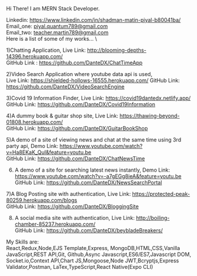 Hi There! I am MERN Stack Developer.

Linkedin: https://www.linkedin.com/in/shadman-matin-piyal-b80041ba/ \
Email_one: piyal.quantum789@gmail.com \
Email_two: teacher.martin789@gmail.com \
Here is a list of some of my works... \

1)Chatting Application, 
Live Link: http://blooming-depths-14396.herokuapp.com/ \
GitHub Link : https://github.com/DanteDX/ChatTimeApp 

2)Video Search Application where youtube data api is used,\
Live Link: https://shielded-hollows-16555.herokuapp.com/ 
GitHub Link: https://github.com/DanteDX/VideoSearchEngine

3)Covid 19 Information Finder,
Live Link: https://covid19dantedx.netlify.app/ \
GitHub Link: https://github.com/DanteDX/Covid19Information

4)A dummy book & guitar shop site,
Live Link: https://thawing-beyond-01808.herokuapp.com/ \
GitHub Link: https://github.com/DanteDX/GuitarBookShop

5)A demo of a site of viewing news and chat at the same time using 3rd party api,
Demo Link: https://www.youtube.com/watch?v=Ha8EKaK_QuI&feature=youtu.be \
GitHub Link: https://github.com/DanteDX/ChatNewsTime

6) A demo of a site for searching latest news instantly,
Demo Link: https://www.youtube.com/watch?v=-a7gEGg8ieA&feature=youtu.be \
GitHub Link: https://github.com/DanteDX/NewsSearchPortal

7)A Blog Posting site with authentication,
Live Link: https://protected-peak-80259.herokuapp.com/blogs \
GitHub Link: https://github.com/DanteDX/BloggingSite

8) A social media site with authentication,
Live Link: http://boiling-chamber-85237.herokuapp.com/ \
GitHub Link: https://github.com/DanteDX/beybladeBreakers/ 

My Skills are:  \
React,Redux,Node,EJS Template,Express, MongoDB,HTML,CSS,Vanilla JavaScript,REST API,Git, Github,Async Javascript,ES6/ES7,Javascript DOM,
Socket.io,Context API,Chart JS,Mongoose,Node JWT,Bcryptjs,Express Validator,Postman, LaTex,TypeScript,React Native(Expo CLI)
